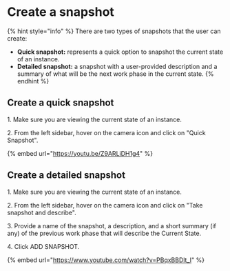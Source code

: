 # Create a snapshot

{% hint style="info" %}
There are two types of snapshots that the user can create:

* **Quick snapshot:** represents a quick option to snapshot the current state of an instance.
* **Detailed snapshot:** a snapshot with a user-provided description and a summary of what will be the next work phase in the current state.
{% endhint %}

## **Create a quick snapshot**

1\. Make sure you are viewing the current state of an instance.

2\. From the left sidebar, hover on the camera icon and click on "Quick Snapshot".

{% embed url="https://youtu.be/Z9ARLiDH1g4" %}

## Create a detailed snapshot

1\. Make sure you are viewing the current state of an instance.

2\. From the left sidebar, hover on the camera icon and click on "Take snapshot and describe".

3\. Provide a name of the snapshot, a description, and a short summary (if any) of the previous work phase that will describe the Current State.

4\. Click ADD SNAPSHOT.

{% embed url="https://www.youtube.com/watch?v=PBqxBBDlt_I" %}

####
